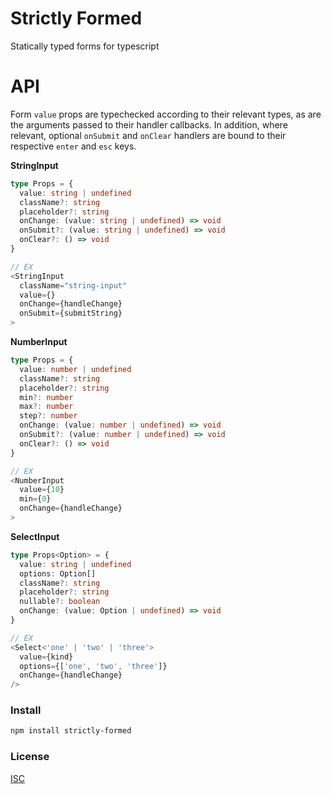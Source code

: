 # Strictly Formed

Statically typed forms for typescript

# API

Form `value` props are typechecked according to their relevant types, as are the arguments passed to their handler callbacks.  In addition, where relevant, optional `onSubmit` and `onClear` handlers are bound to their respective `enter` and `esc` keys.

**StringInput**

```typescript
type Props = {
  value: string | undefined
  className?: string
  placeholder?: string
  onChange: (value: string | undefined) => void
  onSubmit?: (value: string | undefined) => void
  onClear?: () => void
}

// EX
<StringInput
  className="string-input"
  value={}
  onChange={handleChange}
  onSubmit={submitString}
>
```


**NumberInput**

```typescript
type Props = {
  value: number | undefined
  className?: string
  placeholder?: string
  min?: number
  max?: number
  step?: number
  onChange: (value: number | undefined) => void
  onSubmit?: (value: number | undefined) => void
  onClear?: () => void
}

// EX
<NumberInput
  value={10}
  min={0}
  onChange={handleChange}
>
```


**SelectInput**

```typescript
type Props<Option> = {
  value: string | undefined
  options: Option[]
  className?: string
  placeholder?: string
  nullable?: boolean
  onChange: (value: Option | undefined) => void
}

// EX 
<Select<'one' | 'two' | 'three'>
  value={kind}
  options={['one', 'two', 'three']}
  onChange={handleChange}
/>
```


### Install

```bash
npm install strictly-formed
```

### License

[ISC](https://opensource.org/licenses/ISC)
